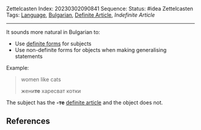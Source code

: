Zettelcasten Index: 20230302090841
Sequence:
Status: #idea
Zettelcasten Tags: [Language](../map-of-content/Language.md), [Bulgarian](../map-of-content/Bulgarian.md), [Definite Article](../map-of-content/Definite%20Article.md), *Indefinite Article*

---

It sounds more natural in Bulgarian to:

* Use [definite forms](20230227102234.md) for subjects
* Use non-definite forms for objects when making generalising statements

Example:

 > 
 > women like cats
 > 
 > жени**те** харесват котки

The subject has the **-те** [definite article](20230227102234.md) and the object does not.

## References
